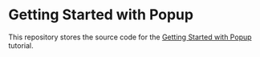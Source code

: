 # Getting Started with Popup

This repository stores the source code for the [Getting Started with Popup](https://js.devexpress.com/Documentation/Guide/UI_Components/Popup/Getting_Started_with_Popup/) tutorial.
